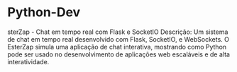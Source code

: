 # Python-Dev
sterZap - Chat em tempo real com Flask e SocketIO Descrição: Um sistema de chat em tempo real desenvolvido com Flask, SocketIO, e WebSockets. O EsterZap simula uma aplicação de chat interativa, mostrando como Python pode ser usado no desenvolvimento de aplicações web escaláveis e de alta interatividade.
